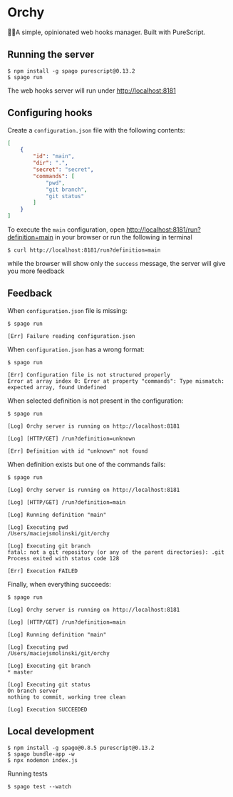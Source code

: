 # Orchy

🤹‍♂️A simple, opinionated web hooks manager. Built with PureScript.

## Running the server

```shell
$ npm install -g spago purescript@0.13.2
$ spago run
```

The web hooks server will run under [http://localhost:8181](http://localhost:8181)

## Configuring hooks

Create a `configuration.json` file with the following contents:

```json
[
    {
        "id": "main",
        "dir": ".",
        "secret": "secret",
        "commands": [
            "pwd",
            "git branch",
            "git status"
        ]
    }
]
```

To execute the `main` configuration, open [http://localhost:8181/run?definition=main](http://localhost:8181/run?definition=main) in your browser or run the following in terminal

```
$ curl http://localhost:8181/run?definition=main
```

while the browser will show only the `success` message, the server will give you more feedback

## Feedback

When `configuration.json` file is missing:

```shell
$ spago run

[Err] Failure reading configuration.json
```

When `configuration.json` has a wrong format:

```shell
$ spago run

[Err] Configuration file is not structured properly
Error at array index 0: Error at property "commands": Type mismatch: expected array, found Undefined
```

When selected definition is not present in the configuration:

```shell
$ spago run

[Log] Orchy server is running on http://localhost:8181

[Log] [HTTP/GET] /run?definition=unknown

[Err] Definition with id "unknown" not found
```

When definition exists but one of the commands fails:

```shell
$ spago run

[Log] Orchy server is running on http://localhost:8181

[Log] [HTTP/GET] /run?definition=main

[Log] Running definition "main"

[Log] Executing pwd
/Users/maciejsmolinski/git/orchy

[Log] Executing git branch
fatal: not a git repository (or any of the parent directories): .git
Process exited with status code 128

[Err] Execution FAILED
```

Finally, when everything succeeds:

```shell
$ spago run

[Log] Orchy server is running on http://localhost:8181

[Log] [HTTP/GET] /run?definition=main

[Log] Running definition "main"

[Log] Executing pwd
/Users/maciejsmolinski/git/orchy

[Log] Executing git branch
* master

[Log] Executing git status
On branch server
nothing to commit, working tree clean

[Log] Execution SUCCEEDED
```

## Local development

```shell
$ npm install -g spago@0.8.5 purescript@0.13.2
$ spago bundle-app -w
$ npx nodemon index.js
```

Running tests

```shell
$ spago test --watch
```

